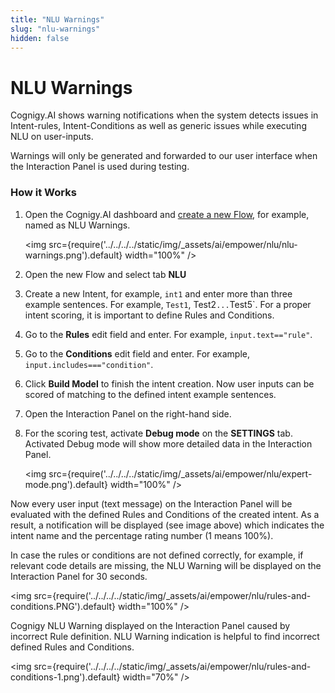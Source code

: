 ```yaml
---
title: "NLU Warnings" 
slug: "nlu-warnings" 
hidden: false 
---
```

# NLU Warnings

Cognigy.AI shows warning notifications when the system detects issues in Intent-rules, Intent-Conditions as well as generic issues while executing NLU on user-inputs. 

Warnings will only be generated and forwarded to our user interface when the Interaction Panel is used during testing.

### How it Works

1. Open the Cognigy.AI dashboard and [create a new Flow](https://support.cognigy.com/hc/en-us/articles/360014524180-Design-a-Flow-and-add-a-Message), for example, named as NLU Warnings.

    <img src={require('../../../../static/img/_assets/ai/empower/nlu/nlu-warnings.png').default} width="100%" />

2. Open the new Flow and select tab **NLU**
3. Create a new Intent, for example, `int1` and enter more than three example sentences. For example, `Test1`, Test2` ... `Test5`. For a proper intent scoring, it is important to define Rules and Conditions.
4. Go to the **Rules** edit field and enter. For example, `input.text=="rule"`.
5. Go to the **Conditions** edit field and enter. For example, `input.includes==="condition"`.
6. Click **Build Model** to finish the intent creation. Now user inputs can be scored of matching to the defined intent example sentences.
7. Open the Interaction Panel on the right-hand side.
8. For the scoring test, activate **Debug mode** on the **SETTINGS** tab. Activated Debug mode will show more detailed data in the Interaction Panel.

    <img src={require('../../../../static/img/_assets/ai/empower/nlu/expert-mode.png').default} width="100%" />

Now every user input (text message)
on the Interaction Panel will be evaluated with the defined Rules and Conditions of the created intent.
As a result,
a notification will be displayed (see image above) which indicates the intent name and the percentage rating number
(1 means 100%).

In case the rules or conditions are not defined correctly, for example, if relevant code details are missing, the NLU Warning will be displayed on the Interaction Panel for 30 seconds.

<img src={require('../../../../static/img/_assets/ai/empower/nlu/rules-and-conditions.PNG').default} width="100%" />

Cognigy NLU Warning displayed on the Interaction Panel caused by incorrect Rule definition.
NLU Warning indication is helpful to find incorrect defined Rules and Conditions.

<img src={require('../../../../static/img/_assets/ai/empower/nlu/rules-and-conditions-1.png').default} width="70%" />

